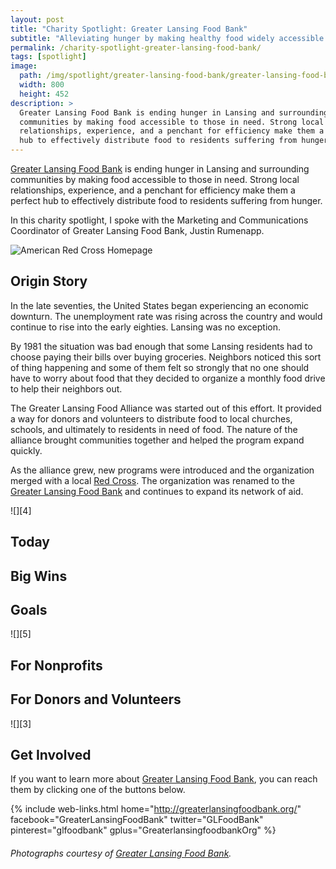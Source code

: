```yaml
---
layout: post
title: "Charity Spotlight: Greater Lansing Food Bank"
subtitle: "Alleviating hunger by making healthy food widely accessible."
permalink: /charity-spotlight-greater-lansing-food-bank/
tags: [spotlight]
image:
  path: /img/spotlight/greater-lansing-food-bank/greater-lansing-food-bank-.jpg
  width: 800
  height: 452
description: >
  Greater Lansing Food Bank is ending hunger in Lansing and surrounding
  communities by making food accessible to those in need. Strong local
  relationships, experience, and a penchant for efficiency make them a perfect
  hub to effectively distribute food to residents suffering from hunger.
---
```


[Greater Lansing Food Bank][1] is ending hunger in Lansing and surrounding communities by making food accessible to those in need. Strong local relationships, experience, and a penchant for efficiency make them a perfect hub to effectively distribute food to residents suffering from hunger.

In this charity spotlight, I spoke with the Marketing and Communications Coordinator of Greater Lansing Food Bank, Justin Rumenapp.

![][2]

## Origin Story

In the late seventies, the United States began experiencing an economic downturn. The unemployment rate was rising across the country and would continue to rise into the early eighties. Lansing was no exception.

By 1981 the situation was bad enough that some Lansing residents had to choose paying their bills over buying groceries. Neighbors noticed this sort of thing happening and some of them felt so strongly that no one should have to worry about food that they decided to organize a monthly food drive to help their neighbors out.

The Greater Lansing Food Alliance was started out of this effort. It provided a way for donors and volunteers to distribute food to local churches, schools, and ultimately to residents in need of food. The nature of the alliance brought communities together and helped the program expand quickly.

As the alliance grew, new programs were introduced and the organization merged with a local [Red Cross][2]. The organization was renamed to the [Greater Lansing Food Bank][1] and continues to expand its network of aid.

![][4]

## Today



## Big Wins



## Goals



![][5]

## For Nonprofits



## For Donors and Volunteers



![][3]

## Get Involved

If you want to learn more about [Greater Lansing Food Bank][1], you can reach them by clicking one of the buttons below.

{% include web-links.html home="http://greaterlansingfoodbank.org/" facebook="GreaterLansingFoodBank" twitter="GLFoodBank" pinterest="glfoodbank" gplus="GreaterlansingfoodbankOrg" %}

###### Photographs courtesy of [Greater Lansing Food Bank][1].



[1]: http://greaterlansingfoodbank.org/ "Greater Lansing Food Bank Homepage"
[2]: http://www.redcross.org/ "American Red Cross Homepage"

